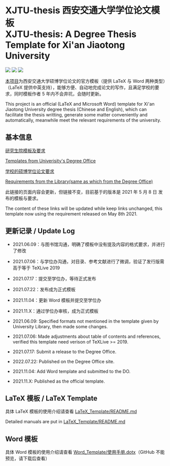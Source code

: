 # XJTU-thesis 西安交通大学学位论文模板 </br> XJTU-thesis: A Degree Thesis Template for Xi'an Jiaotong University

[![](https://img.shields.io/badge/LPPL-LPPL-blue)](https://www.latex-project.org/lppl/)
[![](https://img.shields.io/github/last-commit/obster-y/XJTU-thesis)](https://github.com/obster-y/XJTU-thesis)
[![](https://img.shields.io/github/issues/obster-y/XJTU-thesis)](https://github.com/obster-y/XJTU-thesis/issues)

[本项目](https://github.com/obster-y/XJTU-thesis)为西安交通大学硕博学位论文的官方模板（提供 LaTeX 与 Word 两种类型）（LaTeX 提供中英支持），能够方便、自动地完成论文的写作，且满足学校的要求，同时模板作者 5 年内不会弃坑，会随时更新。

This project is an official (LaTeX and Microsoft Word) template for Xi'an Jiaotong University degree thesis (Chinese and English), which can facilitate the thesis writting, generate some matter conveniently and automatically, meanwhile meet the relevant requirements of the university.

## 基本信息

[研究生院模板及要求](http://gs.xjtu.edu.cn/info/1209/7605.htm)

[Templates from Univerisity's Degree Office](http://gs.xjtu.edu.cn/info/1209/7605.htm)


[学校的硕博学位论文要求](http://www.lib.xjtu.edu.cn/info/1102/1217.htm)

[Requirements from the Library(same as which from the Degree Office)](http://www.lib.xjtu.edu.cn/info/1102/1217.htm)


此链接的页面内容会更新，但链接不变，目前基于的版本是 2021 年 5 月 8 日 发布的模板与要求。

The content of these links will be updated while keep links unchanged, this template now using the requirement released on May 8th 2021.

## 更新记录 / Update Log

- 2021.06.09：与图书馆沟通，明确了模板中没有提及内容的格式要求，并进行了修改
- 2021.07.06：与学位办沟通，对目录、参考文献进行了微调，验证了发行版需高于等于 TeXLive 2019
- 2021.07.17：提交至学位办，等待正式发布
- 2021.07.22：发布成为正式模板
- 2021.11.04：更新 Word 模板并提交至学位办
- 2021.11.X：通过学位办审核，成为正式模板


- 2021.06.09: Specified formats not mentioned in the template given by University Library, then made some changes.
- 2021.07.06: Made adjustments about table of contents and references, verified this template need verison of TeXLive >= 2019.
- 2021.07.17: Submit a release to the Degree Office.
- 2022.07.22: Published on the Degree Office site.
- 2021.11.04: Add Word template and submitted to the DO.
- 2021.11.X: Published as the official template.

## LaTeX 模板 / LaTeX Template

具体 LaTeX 模板的使用介绍请查看 [LaTeX_Template/README.md](LaTeX_Template/README.md)

Detailed manuals are put in [LaTeX_Template/README.md](LaTeX_Template/README.md)

## Word 模板

具体 Word 模板的使用介绍请查看 [Word_Template/使用手册.dotx](Word_Template/西安交通大学博士、硕士学位论文模板（2021版）使用手册.docx)（GitHub 不能预览，请下载后查看）
